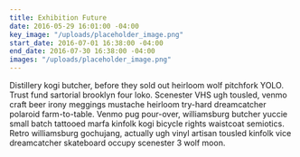 ```yaml
---
title: Exhibition Future
date: 2016-05-29 16:01:00 -04:00
key_image: "/uploads/placeholder_image.png"
start_date: 2016-07-01 16:38:00 -04:00
end_date: 2016-07-30 16:38:00 -04:00
images: "/uploads/placeholder_image.png"
---
```


Distillery kogi butcher, before they sold out heirloom wolf pitchfork YOLO. Trust fund sartorial brooklyn four loko. Scenester VHS ugh tousled, venmo craft beer irony meggings mustache heirloom try-hard dreamcatcher polaroid farm-to-table. Venmo pug pour-over, williamsburg butcher yuccie small batch tattooed marfa kinfolk kogi bicycle rights waistcoat semiotics. Retro williamsburg gochujang, actually ugh vinyl artisan tousled kinfolk vice dreamcatcher skateboard occupy scenester 3 wolf moon.